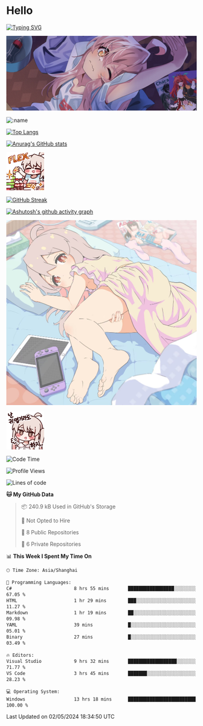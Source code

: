 # Hello

[![Typing SVG](https://readme-typing-svg.demolab.com?font=Fira+Code&pause=1000&color=F78FDE&width=435&lines=%E6%AC%A2%E8%BF%8E%E5%A4%A7%E4%BD%AC%E6%9D%A5%E8%AE%BF0v0)](https://git.io/typing-svg)

![bg.webp](bg.webp)

![:name](https://count.getloli.com/get/@hk416?theme=rule34)

[![Top Langs](https://github-readme-stats.vercel.app/api/top-langs/?username=qq583044063qq&locale=cn&hide=javascript,html,css&theme=tokyonight)](https://github.com/anuraghazra/github-readme-stats)

[![Anurag's GitHub stats](https://github-readme-stats.vercel.app/api?username=qq583044063qq&count_private=true&show_icons=true&locale=cn&theme=tokyonight)](https://github.com/anuraghazra/github-readme-stats)

![baimeng.png](mahiro_flex.png)

[![GitHub Streak](https://streak-stats.demolab.com/?user=qq583044063qq&locale=zh_Hans&theme=tokyonight)](https://git.io/streak-stats)

[![Ashutosh's github activity graph](https://github-readme-activity-graph.vercel.app/graph?username=qq583044063qq&theme=tokyo-night)](https://github.com/ashutosh00710/github-readme-activity-graph)

![mahiroshuiyi.jpg](assets/mahiroshuiyi.jpg)

![baimeng.png](mahiro.png)
<!--START_SECTION:waka-->
![Code Time](http://img.shields.io/badge/Code%20Time-845%20hrs%2052%20mins-blue)

![Profile Views](http://img.shields.io/badge/Profile%20Views-151-blue)

![Lines of code](https://img.shields.io/badge/From%20Hello%20World%20I%27ve%20Written-905.0%20thousand%20lines%20of%20code-blue)

**🐱 My GitHub Data** 

> 📦 240.9 kB Used in GitHub's Storage 
 > 
> 🚫 Not Opted to Hire
 > 
> 📜 8 Public Repositories 
 > 
> 🔑 6 Private Repositories 
 > 
📊 **This Week I Spent My Time On** 

```text
🕑︎ Time Zone: Asia/Shanghai

💬 Programming Languages: 
C#                       8 hrs 55 mins       █████████████████░░░░░░░░   67.05 % 
HTML                     1 hr 29 mins        ███░░░░░░░░░░░░░░░░░░░░░░   11.27 % 
Markdown                 1 hr 19 mins        ██░░░░░░░░░░░░░░░░░░░░░░░   09.98 % 
YAML                     39 mins             █░░░░░░░░░░░░░░░░░░░░░░░░   05.01 % 
Binary                   27 mins             █░░░░░░░░░░░░░░░░░░░░░░░░   03.49 % 

🔥 Editors: 
Visual Studio            9 hrs 32 mins       ██████████████████░░░░░░░   71.77 % 
VS Code                  3 hrs 45 mins       ███████░░░░░░░░░░░░░░░░░░   28.23 % 

💻 Operating System: 
Windows                  13 hrs 18 mins      █████████████████████████   100.00 % 
```


 Last Updated on 02/05/2024 18:34:50 UTC
<!--END_SECTION:waka-->
